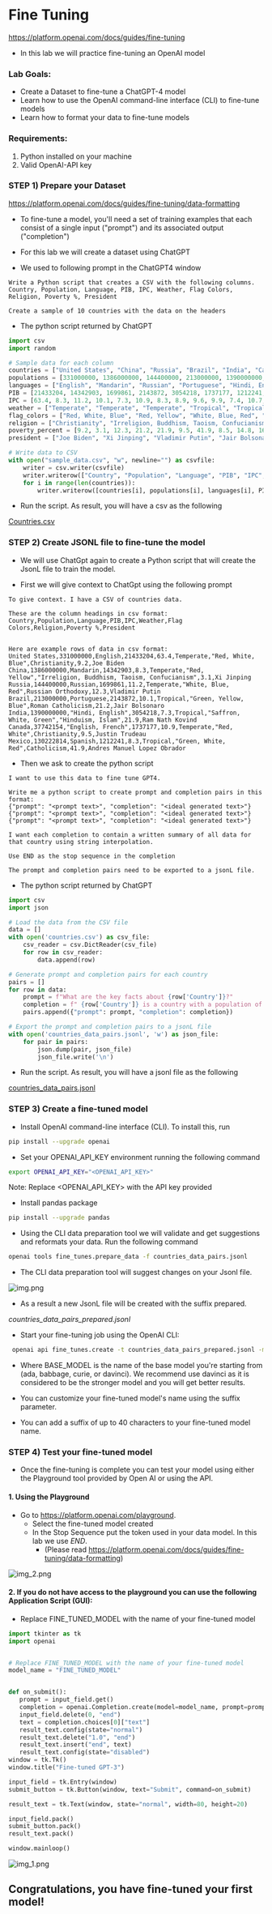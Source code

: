 # Fine Tuning

https://platform.openai.com/docs/guides/fine-tuning

* In this lab we will practice fine-tuning an OpenAI model

### Lab Goals:

* Create a Dataset to fine-tune a ChatGPT-4 model
* Learn how to use the OpenAI command-line interface (CLI) to fine-tune models
* Learn how to format your data to fine-tune models

### Requirements:

1. Python installed on your machine
2. Valid OpenAI-API key
 
### STEP 1) Prepare your Dataset
https://platform.openai.com/docs/guides/fine-tuning/data-formatting

* To fine-tune a model, you'll need a set of training examples that each consist of a single input ("prompt") and its associated output ("completion")

* For this lab we will create a dataset using ChatGPT

* We used to following prompt in the ChatGPT4 window

``` text
Write a Python script that creates a CSV with the following columns.
Country, Population, Language, PIB, IPC, Weather, Flag Colors, Religion, Poverty %, President

Create a sample of 10 countries with the data on the headers
```

- The python script returned by ChatGPT 

``` python
import csv
import random

# Sample data for each column
countries = ["United States", "China", "Russia", "Brazil", "India", "Canada", "Mexico", "France", "Germany", "Japan", "Australia", "South Korea", "Egypt", "Nigeria", "South Africa","Spain", "Italy", "Netherlands", "Argentina", "Chile", "Thailand", "Indonesia", "Poland", "Sweden", "Switzerland", "Norway", "Finland", "Denmark", "Ireland", "Portugal", "Austria", "Belgium", "Greece", "Czech Republic", "Hungary"]
populations = [331000000, 1386000000, 144400000, 213000000, 1390000000,37742154, 130222814, 67413000, 83190556, 126476461, 25687041, 51709098, 104258327, 211400708, 60041925, 46754778, 60252824, 17173000, 45376763, 19458310, 69799978, 271350000, 38476957, 10175214, 8715625, 5367580, 5540720, 5818553, 4982900, 10276617, 8917205, 11589623, 10746740, 10708981, 9745900]
languages = ["English", "Mandarin", "Russian", "Portuguese", "Hindi, English", "English, French", "Spanish", "French", "German", "Japanese", "English", "Korean", "Arabic", "English", "Zulu, Xhosa, Afrikaans", "Spanish", "Italian", "Dutch", "Spanish", "Spanish", "Thai", "Indonesian", "Polish", "Swedish", "German, French, Italian, Romansh", "Norwegian", "Finnish", "Danish", "English, Irish", "Portuguese", "German", "Dutch, French, German", "Greek", "Czech", "Hungarian"]
PIB = [21433204, 14342903, 1699861, 2143872, 3054218, 1737177, 1212241, 2844985, 4135497, 5172526, 1532089, 1782355, 303626, 448125, 296219, 1368196, 2108546, 912924, 451338, 298796, 543605, 1130441, 614319, 538957, 705874, 403212, 236225, 306118, 393875, 230427, 482842, 528207, 209853, 248625, 173025]
IPC = [63.4, 8.3, 11.2, 10.1, 7.3, 10.9, 8.3, 8.9, 9.6, 9.9, 7.4, 10.7, 4.0, 1.9, 4.1, 8.6, 8.5, 10.4, 9.9, 7.1, 4.7, 4.1, 7.2, 10.2, 9.0, 11.0, 10.7, 10.6, 10.9, 9.5, 9.9, 10.2, 8.2, 9.5, 9.7]
weather = ["Temperate", "Temperate", "Temperate", "Tropical", "Tropical", "Temperate", "Tropical", "Temperate", "Temperate", "Temperate", "Temperate", "Temperate", "Desert", "Tropical", "Temperate", "Mediterranean", "Mediterranean", "Temperate", "Temperate", "Temperate", "Tropical", "Tropical", "Temperate", "Temperate", "Temperate", "Temperate", "Temperate", "Temperate", "Temperate", "Mediterranean", "Temperate", "Temperate", "Mediterranean", "Temperate", "Temperate"]
flag_colors = ["Red, White, Blue", "Red, Yellow", "White, Blue, Red", "Green, Yellow, Blue", "Saffron, White, Green", "Red, White", "Green, White, Red", "Blue, White, Red", "Black, Red, Gold", "White, Red", "Blue, White, Red", "White, Black, Red", "Black, White, Red", "Green, White, Green", "Black, White, Green", "Red, Yellow", "Green, White, Red", "Red, White, Blue", "Blue, White", "Red, White, Blue", "Red, White, Blue", "Red, White", "White, Red", "Blue, Yellow", "Red, White", "Red, White, Blue", "Blue, White", "Red, White", "Green, White, Orange", "Green, Red", "Red, White, Red", "Black, Yellow, Red", "Blue, White", "Red, White, Blue", "Red, White, Green"]
religion = ["Christianity", "Irreligion, Buddhism, Taoism, Confucianism", "Russian Orthodoxy", "Roman Catholicism", "Hinduism, Islam", "Christianity", "Catholicism", "Christianity", "Christianity", "Shintoism, Buddhism", "Christianity", "Christianity, Buddhism", "Islam", "Christianity", "Christianity", "Christianity", "Christianity", "Christianity", "Christianity", "Christianity", "Buddhism", "Islam", "Christianity", "Christianity", "Christianity", "Christianity", "Christianity", "Christianity", "Christianity", "Christianity", "Christianity", "Christianity", "Christianity", "Christianity", "Christianity"]
poverty_percent = [9.2, 3.1, 12.3, 21.2, 21.9, 9.5, 41.9, 8.5, 14.8, 16.1, 13.6, 13.5, 32.5, 40.1, 25.2, 21.5, 10.9, 8.6, 32.0, 8.6, 7.8, 9.2, 3.5, 8.3, 6.2, 4.6, 5.5, 6.2, 12.8, 17.3, 3.3, 6.0, 34.0, 9.6, 11.6]
president = ["Joe Biden", "Xi Jinping", "Vladimir Putin", "Jair Bolsonaro", "Ram Nath Kovind", "Justin Trudeau", "Andrés Manuel López Obrador", "Emmanuel Macron", "Frank-Walter Steinmeier", "Naruhito", "Scott Morrison", "Moon Jae-in", "Abdel Fattah el-Sisi", "Muhammadu Buhari", "Cyril Ramaphosa", "Pedro Sánchez", "Sergio Mattarella", "Mark Rutte", "Alberto Fernández", "Sebastián Piñera", "Maha Vajiralongkorn", "Joko Widodo", "Andrzej Duda", "Stefan Löfven", "Guy Parmelin", "Halldór Ásgrímsson", "Sauli Niinistö", "Mette Frederiksen", "Michael D. Higgins", "Marcelo Rebelo de Sousa", "Alexander Van der Bellen", "Philippe of Belgium", "Katerina Sakellaropoulou", "Miloš Zeman", "János Áder"]

# Write data to CSV
with open("sample_data.csv", "w", newline="") as csvfile:
    writer = csv.writer(csvfile)
    writer.writerow(["Country", "Population", "Language", "PIB", "IPC", "Weather", "Flag Colors", "Religion", "Poverty %", "President"])
    for i in range(len(countries)):
        writer.writerow([countries[i], populations[i], languages[i], PIB[i], IPC[i], weather[i], flag_colors[i], religion[i], poverty_percent[i], president[i]])

```

* Run the script. As result, you will have a csv as the following

[Countries.csv](https://github.com/elephantscale/OpenAI-labs/blob/09f74455f331e6d51af65782f9556e084513002c/02%20-%20Fine%20Tunning/countries.csv)

### STEP 2) Create JSONL file to fine-tune the model

- We will use ChatGpt again to create a Python script that will create the JsonL file to train the model.

- First we will give context to ChatGpt using the following prompt

``` 
To give context. I have a CSV of countries data. 

These are the column headings in csv format:
Country,Population,Language,PIB,IPC,Weather,Flag Colors,Religion,Poverty %,President


Here are example rows of data in csv format:
United States,331000000,English,21433204,63.4,Temperate,"Red, White, Blue",Christianity,9.2,Joe Biden
China,1386000000,Mandarin,14342903,8.3,Temperate,"Red, Yellow","Irreligion, Buddhism, Taoism, Confucianism",3.1,Xi Jinping
Russia,144400000,Russian,1699861,11.2,Temperate,"White, Blue, Red",Russian Orthodoxy,12.3,Vladimir Putin
Brazil,213000000,Portuguese,2143872,10.1,Tropical,"Green, Yellow, Blue",Roman Catholicism,21.2,Jair Bolsonaro
India,1390000000,"Hindi, English",3054218,7.3,Tropical,"Saffron, White, Green","Hinduism, Islam",21.9,Ram Nath Kovind
Canada,37742154,"English, French",1737177,10.9,Temperate,"Red, White",Christianity,9.5,Justin Trudeau
Mexico,130222814,Spanish,1212241,8.3,Tropical,"Green, White, Red",Catholicism,41.9,Andres Manuel Lopez Obrador

```

- Then we ask to create the python script

``` 
I want to use this data to fine tune GPT4. 

Write me a python script to create prompt and completion pairs in this format:
{"prompt": "<prompt text>", "completion": "<ideal generated text>"}
{"prompt": "<prompt text>", "completion": "<ideal generated text>"}
{"prompt": "<prompt text>", "completion": "<ideal generated text>"}

I want each completion to contain a written summary of all data for that country using string interpolation. 

Use END as the stop sequence in the completion

The prompt and completion pairs need to be exported to a jsonL file.
``` 

- The python script returned by ChatGPT

``` python
import csv
import json

# Load the data from the CSV file
data = []
with open('countries.csv') as csv_file:
    csv_reader = csv.DictReader(csv_file)
    for row in csv_reader:
        data.append(row)

# Generate prompt and completion pairs for each country
pairs = []
for row in data:
    prompt = f"What are the key facts about {row['Country']}?"
    completion = f" {row['Country']} is a country with a population of {row['Population']} and the official language is {row['Language']}. The country has a GDP of {row['PIB']} and a per capita income of {row['IPC']}. The climate in {row['Country']} is {row['Weather']}. The flag of {row['Country']} has the colors {row['Flag Colors']}. The predominant religion in {row['Country']} is {row['Religion']} and the poverty rate is {row['Poverty %']}. The current president is {row['President']}. END"
    pairs.append({"prompt": prompt, "completion": completion})

# Export the prompt and completion pairs to a jsonL file
with open('countries_data_pairs.jsonl', 'w') as json_file:
    for pair in pairs:
        json.dump(pair, json_file)
        json_file.write('\n')    
```

- Run the script. As result, you will have a jsonl file as the following

[countries_data_pairs.jsonl](https://github.com/elephantscale/OpenAI-labs/blob/d39ce7caeed2ffd9e6870dd2749c868c3d9e7a27/02%20-%20Fine%20Tunning/countries_data_pairs.jsonl)

### STEP 3) Create a fine-tuned model

* Install OpenAI command-line interface (CLI). To install this, run

``` bash
pip install --upgrade openai
```

* Set your OPENAI_API_KEY environment running the following command

``` bash
export OPENAI_API_KEY="<OPENAI_API_KEY>"
```

Note: Replace <OPENAI_API_KEY> with the API key provided

* Install pandas package

``` bash
pip install --upgrade pandas
```

* Using the CLI data preparation tool we will validate and get suggestions and reformats your data. Run the following command

``` bash
openai tools fine_tunes.prepare_data -f countries_data_pairs.jsonl     
```

* The CLI data preparation tool will suggest changes on your Jsonl file.

![img.png](../images/img.png)

* As a result a new JsonL file will be created with the suffix prepared. 

_countries_data_pairs_prepared.jsonl_

* Start your fine-tuning job using the OpenAI CLI:

``` bash 
 openai api fine_tunes.create -t countries_data_pairs_prepared.jsonl -m <BASE_MODEL> --suffix "<CUSTOM_MODEL_NAME>"
```

* Where BASE_MODEL is the name of the base model you're starting from (ada, babbage, curie, or davinci). 
We recommend use davinci as it is considered to be the stronger model and you will get better results.

* You can customize your fine-tuned model's name using the suffix parameter.
* You can add a suffix of up to 40 characters to your fine-tuned model name.

### STEP 4) Test your fine-tuned model

* Once the fine-tuning is complete you can test your model using either the Playground tool provided by Open AI or using the API.

#### 1. Using the Playground 

* Go to https://platform.openai.com/playground. 
  * Select the fine-tuned model created
  * In the Stop Sequence put the token used in your data model. In this lab we use _END_.
    * (Please read https://platform.openai.com/docs/guides/fine-tuning/data-formatting)

![img_2.png](../images/img_2.png)

#### 2. If you do not have access to the playground you can use the following Application Script (GUI):

* Replace FINE_TUNED_MODEL with the name of your fine-tuned model

```python
import tkinter as tk
import openai


# Replace FINE_TUNED_MODEL with the name of your fine-tuned model
model_name = "FINE_TUNED_MODEL"


def on_submit():
   prompt = input_field.get()
   completion = openai.Completion.create(model=model_name, prompt=prompt, max_tokens=256, stop=["END"])
   input_field.delete(0, "end")
   text = completion.choices[0]["text"]
   result_text.config(state="normal")
   result_text.delete("1.0", "end")
   result_text.insert("end", text)
   result_text.config(state="disabled")
window = tk.Tk()
window.title("Fine-tuned GPT-3")

input_field = tk.Entry(window)
submit_button = tk.Button(window, text="Submit", command=on_submit)

result_text = tk.Text(window, state="normal", width=80, height=20)

input_field.pack()
submit_button.pack()
result_text.pack()

window.mainloop()
``` 

![img_1.png](../images/img_1.png)

## Congratulations, you have fine-tuned your first model!
